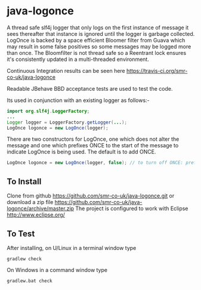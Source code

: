 java-logonce
============

A thread safe slf4j logger that only logs on the first instance of message it sees 
thereafter that instance is ignored until the logger is garbage collected. 
LogOnce is backed by a space efficient Bloomer filter from Guava which may result in some false positives so some messages
may be logged more than once. 
The Bloomfilter is not thread safe so a Reentrant lock ensures it's consistently updated in a multi-threaded environment.

Continuous Integration results can be seen here https://travis-ci.org/smr-co-uk/java-logonce

Readable JBehave BBD acceptance tests are used to test the code.

Its used in conjunction with an existing logger as follows:-

```java
import org.slf4j.LoggerFactory;
...
Logger logger = LoggerFactory.getLogger(...);
LogOnce logonce = new LogOnce(logger);
```
There are two constructors for LogOnce, one which does not alter the message and one which prefixes ONCE 
to the start of the message to indicate LogOnce is being used. The default is to add ONCE.

```java
LogOnce logonce = new LogOnce(logger, false); // to turn off ONCE: prefix
```

## To Install
Clone from github https://github.com/smr-co-uk/java-logonce.git or download a zip file 
https://github.com/smr-co-uk/java-logonce/archive/master.zip
The project is configured to work with Eclipse http://www.eclipse.org/

## To Test
After installing, on U/Linux in a terminal window type
```
gradlew check
```

On Windows in a command window type
```
gradlew.bat check
```
